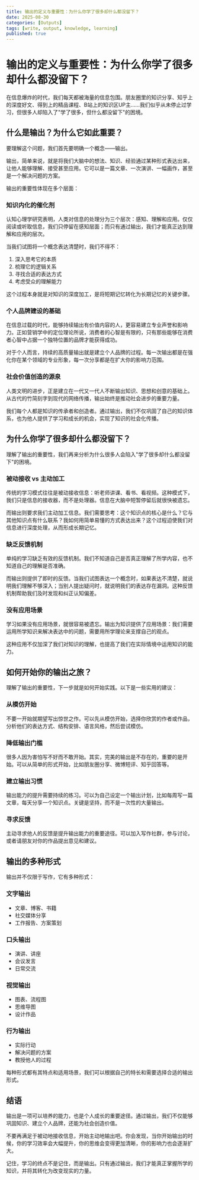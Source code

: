 ```yaml
---
title: 输出的定义与重要性：为什么你学了很多却什么都没留下？
date: 2025-08-30
categories: [Outputs]
tags: [write, output, knowledge, learning]
published: true
---
```


# 输出的定义与重要性：为什么你学了很多却什么都没留下？

在信息爆炸的时代，我们每天都被海量的信息包围。朋友圈里的知识分享、知乎上的深度好文、得到上的精品课程、B站上的知识区UP主……我们似乎从未停止过学习，但很多人却陷入了"学了很多，但什么都没留下"的困境。

## 什么是输出？为什么它如此重要？

要理解这个问题，我们首先要明确一个概念——输出。

输出，简单来说，就是将我们大脑中的想法、知识、经验通过某种形式表达出来，让他人能够理解、接受甚至应用。它可以是一篇文章、一次演讲、一幅画作，甚至是一个解决问题的方案。

输出的重要性体现在多个层面：

### 知识内化的催化剂

认知心理学研究表明，人类对信息的处理分为三个层次：感知、理解和应用。仅仅阅读或听取信息，我们只停留在感知层面；而只有通过输出，我们才能真正达到理解和应用的层次。

当我们试图将一个概念表达清楚时，我们不得不：
1. 深入思考它的本质
2. 梳理它的逻辑关系
3. 寻找合适的表达方式
4. 考虑受众的理解能力

这个过程本身就是对知识的深度加工，是将短期记忆转化为长期记忆的关键步骤。

### 个人品牌建设的基础

在信息过载的时代，能够持续输出有价值内容的人，更容易建立专业声誉和影响力。正如营销学中的定位理论所说，消费者的心智是有限的，只有那些能够在消费者心智中占据一个独特位置的品牌才能获得成功。

对于个人而言，持续的高质量输出就是建立个人品牌的过程。每一次输出都是在强化你在某个领域的专业形象，每一次分享都是在扩大你的影响力范围。

### 社会价值创造的源泉

人类文明的进步，正是建立在一代又一代人不断输出知识、思想和创意的基础上。从古代的竹简刻字到现代的网络传播，输出始终是推动社会进步的重要力量。

我们每个人都是知识的传承者和创造者。通过输出，我们不仅巩固了自己的知识体系，也为他人提供了学习和成长的机会，实现了知识的社会化传播。

## 为什么你学了很多却什么都没留下？

理解了输出的重要性，我们再来分析为什么很多人会陷入"学了很多却什么都没留下"的困境。

### 被动接收 vs 主动加工

传统的学习模式往往是被动接收信息：听老师讲课、看书、看视频。这种模式下，我们只是信息的接收器，而不是处理器。信息在大脑中短暂停留后就很快被遗忘。

而输出则要求我们主动加工信息。我们需要思考：这个知识点的核心是什么？它与其他知识点有什么联系？我如何用简单易懂的方式表达出来？这个过程迫使我们对信息进行深度处理，从而形成长期记忆。

### 缺乏反馈机制

单纯的学习缺乏有效的反馈机制。我们不知道自己是否真正理解了所学内容，也不知道自己的理解是否准确。

而输出则提供了即时的反馈。当我们试图表达一个概念时，如果表达不清楚，就说明我们理解不够深入；当别人提出疑问时，就说明我们的表达存在漏洞。这种反馈机制帮助我们及时发现和纠正认知偏差。

### 没有应用场景

学习如果没有应用场景，就很容易被遗忘。输出为知识提供了应用场景：我们需要运用所学知识来解决表达中的问题，需要用所学理论来支撑自己的观点。

这种应用不仅加深了我们对知识的理解，也提高了我们在实际情境中运用知识的能力。

## 如何开始你的输出之旅？

理解了输出的重要性，下一步就是如何开始实践。以下是一些实用的建议：

### 从模仿开始

不要一开始就期望写出惊世之作。可以先从模仿开始，选择你欣赏的作者或作品，分析他们的表达方式、结构安排、语言风格，然后尝试模仿。

### 降低输出门槛

很多人因为害怕写不好而不敢开始。其实，完美的输出是不存在的，重要的是开始。可以从简单的形式开始，比如朋友圈分享、微博短评、知乎回答等。

### 建立输出习惯

输出能力的提升需要持续的练习。可以为自己设定一个输出计划，比如每周写一篇文章，每天分享一个知识点。关键是坚持，而不是一次性的大量输出。

### 寻求反馈

主动寻求他人的反馈是提升输出能力的重要途径。可以加入写作社群，参与讨论，或者请朋友对你的作品提出意见和建议。

## 输出的多种形式

输出并不仅限于写作，它有多种形式：

### 文字输出
- 文章、博客、书籍
- 社交媒体分享
- 工作报告、方案策划

### 口头输出
- 演讲、讲座
- 会议发言
- 日常交流

### 视觉输出
- 图表、流程图
- 思维导图
- 设计作品

### 行为输出
- 实际行动
- 解决问题的方案
- 教授他人的过程

每种形式都有其特点和适用场景，我们可以根据自己的特长和需要选择合适的输出形式。

## 结语

输出是一项可以培养的能力，也是个人成长的重要途径。通过输出，我们不仅能够巩固知识、建立个人品牌，还能为社会创造价值。

不要再满足于被动地接收信息，开始主动地输出吧。你会发现，当你开始输出的时候，你的学习效率会大幅提升，你的思维会变得更加清晰，你的影响力也会逐渐扩大。

记住，学习的终点不是记住，而是输出。只有通过输出，我们才能真正掌握所学的知识，并将其转化为改变现实的力量。